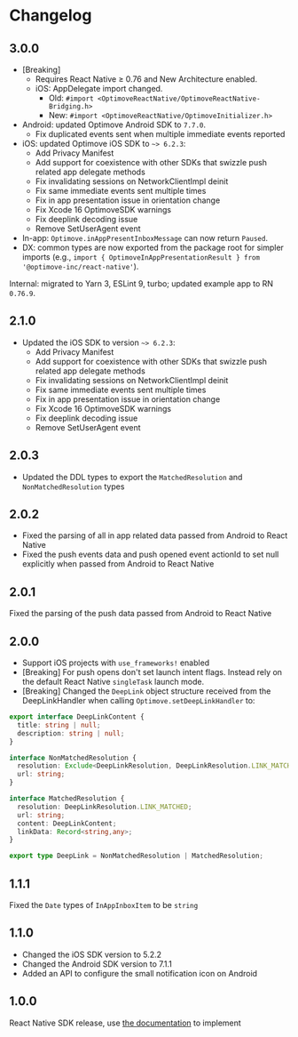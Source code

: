 # Changelog

## 3.0.0

- [Breaking]
  - Requires React Native ≥ 0.76 and New Architecture enabled.
  - iOS: AppDelegate import changed.
    - Old: `#import <OptimoveReactNative/OptimoveReactNative-Bridging.h>`
    - New: `#import <OptimoveReactNative/OptimoveInitializer.h>`
- Android: updated Optimove Android SDK to `7.7.0`.
  - Fix duplicated events sent when multiple immediate events reported
- iOS: updated Optimove iOS SDK to `~> 6.2.3`:
  - Add Privacy Manifest
  - Add support for coexistence with other SDKs that swizzle push related app delegate methods
  - Fix invalidating sessions on NetworkClientImpl deinit
  - Fix same immediate events sent multiple times
  - Fix in app presentation issue in orientation change
  - Fix Xcode 16 OptimoveSDK warnings
  - Fix deeplink decoding issue
  - Remove SetUserAgent event
- In-app: `Optimove.inAppPresentInboxMessage` can now return `Paused`.
- DX: common types are now exported from the package root for simpler imports (e.g., `import { OptimoveInAppPresentationResult } from '@optimove-inc/react-native'`).

Internal: migrated to Yarn 3, ESLint 9, turbo; updated example app to RN `0.76.9`.

## 2.1.0

- Updated the iOS SDK to version `~> 6.2.3`:
  - Add Privacy Manifest
  - Add support for coexistence with other SDKs that swizzle push related app delegate methods
  - Fix invalidating sessions on NetworkClientImpl deinit
  - Fix same immediate events sent multiple times
  - Fix in app presentation issue in orientation change
  - Fix Xcode 16 OptimoveSDK warnings
  - Fix deeplink decoding issue
  - Remove SetUserAgent event

## 2.0.3

- Updated the DDL types to export the `MatchedResolution` and `NonMatchedResolution` types

## 2.0.2

- Fixed the parsing of all in app related data passed from Android to React Native
- Fixed the push events data and push opened event actionId to set null explicitly when passed from Android to React Native

## 2.0.1

Fixed the parsing of the push data passed from Android to React Native

## 2.0.0

- Support iOS projects with `use_frameworks!` enabled
- [Breaking] For push opens don't set launch intent flags. Instead rely on the default React Native `singleTask` launch mode.
- [Breaking] Changed the ```DeepLink``` object structure received from the DeepLinkHandler when calling ```Optimove.setDeepLinkHandler``` to:

```typescript
export interface DeepLinkContent {
  title: string | null;
  description: string | null;
}

interface NonMatchedResolution {
  resolution: Exclude<DeepLinkResolution, DeepLinkResolution.LINK_MATCHED>;
  url: string;
}

interface MatchedResolution {
  resolution: DeepLinkResolution.LINK_MATCHED;
  url: string;
  content: DeepLinkContent;
  linkData: Record<string,any>;
}

export type DeepLink = NonMatchedResolution | MatchedResolution;
```

## 1.1.1

Fixed the ```Date``` types of ```InAppInboxItem``` to be ```string```

## 1.1.0

- Changed the iOS SDK version to 5.2.2
- Changed the Android SDK version to 7.1.1
- Added an API to configure the small notification icon on Android

## 1.0.0

React Native SDK release, use [the documentation](https://github.com/optimove-tech/Optimove-SDK-React-Native/blob/main/README.md) to implement
